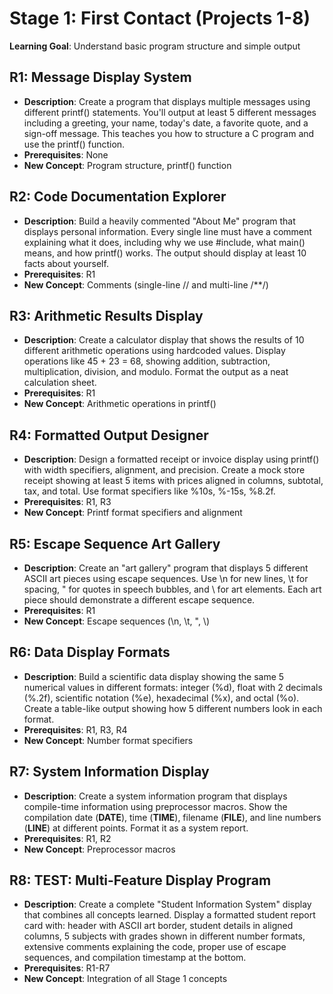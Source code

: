 # Stage 1: First Contact (Projects 1-8)

**Learning Goal**: Understand basic program structure and simple output

## R1: **Message Display System**

- **Description**: Create a program that displays multiple messages using different printf() statements. You'll output at least 5 different messages including a greeting, your name, today's date, a favorite quote, and a sign-off message. This teaches you how to structure a C program and use the printf() function.
- **Prerequisites**: None
- **New Concept**: Program structure, printf() function

## R2: **Code Documentation Explorer**

- **Description**: Build a heavily commented "About Me" program that displays personal information. Every single line must have a comment explaining what it does, including why we use #include, what main() means, and how printf() works. The output should display at least 10 facts about yourself.
- **Prerequisites**: R1
- **New Concept**: Comments (single-line // and multi-line /**/)

## R3: **Arithmetic Results Display**

- **Description**: Create a calculator display that shows the results of 10 different arithmetic operations using hardcoded values. Display operations like 45 + 23 = 68, showing addition, subtraction, multiplication, division, and modulo. Format the output as a neat calculation sheet.
- **Prerequisites**: R1
- **New Concept**: Arithmetic operations in printf()

## R4: **Formatted Output Designer**

- **Description**: Design a formatted receipt or invoice display using printf() with width specifiers, alignment, and precision. Create a mock store receipt showing at least 5 items with prices aligned in columns, subtotal, tax, and total. Use format specifiers like %10s, %-15s, %8.2f.
- **Prerequisites**: R1, R3
- **New Concept**: Printf format specifiers and alignment

## R5: **Escape Sequence Art Gallery**

- **Description**: Create an "art gallery" program that displays 5 different ASCII art pieces using escape sequences. Use \n for new lines, \t for spacing, \" for quotes in speech bubbles, and \\ for art elements. Each art piece should demonstrate a different escape sequence.
- **Prerequisites**: R1
- **New Concept**: Escape sequences (\n, \t, \", \\)

## R6: **Data Display Formats**

- **Description**: Build a scientific data display showing the same 5 numerical values in different formats: integer (%d), float with 2 decimals (%.2f), scientific notation (%e), hexadecimal (%x), and octal (%o). Create a table-like output showing how 5 different numbers look in each format.
- **Prerequisites**: R1, R3, R4
- **New Concept**: Number format specifiers

## R7: **System Information Display**

- **Description**: Create a system information program that displays compile-time information using preprocessor macros. Show the compilation date (**DATE**), time (**TIME**), filename (**FILE**), and line numbers (**LINE**) at different points. Format it as a system report.
- **Prerequisites**: R1, R2
- **New Concept**: Preprocessor macros

## R8: **TEST: Multi-Feature Display Program**

- **Description**: Create a complete "Student Information System" display that combines all concepts learned. Display a formatted student report card with: header with ASCII art border, student details in aligned columns, 5 subjects with grades shown in different number formats, extensive comments explaining the code, proper use of escape sequences, and compilation timestamp at the bottom.
- **Prerequisites**: R1-R7
- **New Concept**: Integration of all Stage 1 concepts
